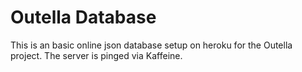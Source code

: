 # Outella Database

This is an basic online json database setup on heroku for the Outella project. The server is pinged via Kaffeine.
